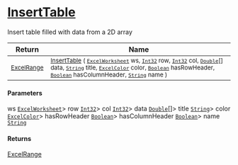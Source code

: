 # [InsertTable](./ExcelHelper-100664033.md)

Insert table filled with data from a 2D array

| Return | Name | 
| --- | --- | 
| <sub>[ExcelRange](./ExcelHelper-100664033.md)</sub>| <sub>[InsertTable](./ExcelHelper-100664033.md) ( [`ExcelWorksheet`](./ExcelHelper-100664033.md) ws, [`Int32`](https://docs.microsoft.com/en-us/dotnet/api/System.Int32) row, [`Int32`](https://docs.microsoft.com/en-us/dotnet/api/System.Int32) col, [`Double`](https://docs.microsoft.com/en-us/dotnet/api/System.Double)[] data, [`String`](https://docs.microsoft.com/en-us/dotnet/api/System.String) title, [`ExcelColor`](./../Excel/ExcelColor.md) color, [`Boolean`](https://docs.microsoft.com/en-us/dotnet/api/System.Boolean) hasRowHeader, [`Boolean`](https://docs.microsoft.com/en-us/dotnet/api/System.Boolean) hasColumnHeader, [`String`](https://docs.microsoft.com/en-us/dotnet/api/System.String) name )</sub>| <br>


#### Parameters
 ws  [`ExcelWorksheet`](./ExcelHelper-100664033.md)> row  [`Int32`](https://docs.microsoft.com/en-us/dotnet/api/System.Int32)> col  [`Int32`](https://docs.microsoft.com/en-us/dotnet/api/System.Int32)> data  [`Double`](https://docs.microsoft.com/en-us/dotnet/api/System.Double)[]> title  [`String`](https://docs.microsoft.com/en-us/dotnet/api/System.String)> color  [`ExcelColor`](./../Excel/ExcelColor.md)> hasRowHeader  [`Boolean`](https://docs.microsoft.com/en-us/dotnet/api/System.Boolean)> hasColumnHeader  [`Boolean`](https://docs.microsoft.com/en-us/dotnet/api/System.Boolean)> name  [`String`](https://docs.microsoft.com/en-us/dotnet/api/System.String)
#### Returns
[ExcelRange](./ExcelHelper-100664033.md)